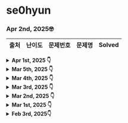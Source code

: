 # se0hyun

### Apr 2nd, 2025🤓
|출처|난이도|문제번호|문제명|Solved|
|:---|:---|:---|:---|:---|

<details>
<summary> <b>Apr 1st, 2025 👇</b></summary>
  
|출처|난이도|문제번호|문제명|Solved|
|:---|:---|:---|:---|:---|
|BOJ|Gold V|7576|[토마토](https://www.acmicpc.net/problem/7576)|✅|  
|BOJ|Gold IV|1647|[도시 분할 계획](https://www.acmicpc.net/problem/1647)|❌|
|BOJ|Gold IV|9019|[DSLR](https://www.acmicpc.net/problem/9019)|❌|
|BOJ|Gold V|15686|[치킨배달](https://www.acmicpc.net/problem/15686)|✅  
|BOJ|Silver IV|2670|[연속부분최대곱](https://www.acmicpc.net/problem/2670)|✅  
|BOJ|Silver V|13699|[점화식](https://www.acmicpc.net/problem/13699)|❌|
|BOJ|Silver V|14606|[피자 (Small)](https://www.acmicpc.net/problem/14606)|❌| 
|BOJ|Silver II|1699|[제곱수의 합](https://www.acmicpc.net/problem/1699)|❌|

</details>


<details>
<summary> <b>Mar 5th, 2025 👇</b></summary>
  
|출처|난이도|문제번호|문제명|Solved| 
|:---|:---|:---|:---|:---|
|BOJ|Gold V|16928|[뱀과 사다리 게임](https://www.acmicpc.net/problem/16928)|❌|
|BOJ|Gold IV|20040|[사이클 게임](https://www.acmicpc.net/problem/20040)|❌|
|Programmers|Lv3|43238|[입국 심사](https://school.programmers.co.kr/learn/courses/30/lessons/43238)|❌|
|Programmers|Lv3|92343|[양과 늑대](https://school.programmers.co.kr/learn/courses/30/lessons/92343)|❌|
|BOJ|Silver V|9655|[돌 게임](https://www.acmicpc.net/problem/9655)|❌|
|BOJ|Silver V|14916|[거스름돈](https://www.acmicpc.net/problem/14926)|❌|
|BOJ|Silver V|19947|[투자의 귀재 배주형](https://www.acmicpc.net/problem/19947)|❌|
|BOJ|Silver III|17626|[Four Squares](https://www.acmicpc.net/problem/17626)|❌|

</details>

<details>
<summary> <b>Mar 4th, 2025 👇</b></summary>
  
|출처|난이도|문제번호|문제명|  
|:---|:---|:---|:---|
|BOJ|Gold V|1074|[Z](https://www.acmicpc.net/problem/1074)|❌|
|BOJ|Gold V|14503|[로봇 청소기](https://www.acmicpc.net/problem/14503)|✅  
|Programmers|Lv. 2 |150368|[이모티콘 할인행사](https://school.programmers.co.kr/learn/courses/30/lessons/150368)✅|  
|BOJ|Gold V|10026|[적록색약](https://www.acmicpc.net/problem/10026)|✅  
|BOJ|Silver IV|2839|[설탕 배달](https://www.acmicpc.net/problem/2839)|✅  
|BOJ|Silver V|9625|[BABBA](https://www.acmicpc.net/problem/9625)|✅  
|BOJ|Silver V|13301|[타일 장식물](https://www.acmicpc.net/problem/13301)|✅  
|BOJ|Silver V|1010|[다리 놓기](https://www.acmicpc.net/problem/1010)|❌|
  
</details>

<details>
<summary> <b>Mar 3rd, 2025  👇</b></summary>
  
|출처|난이도|문제번호|문제명|Solved|
|:---|:---|:---|:---|:---|
|BOJ|Silver I|1149|[RGB거리](https://www.acmicpc.net/problem/1149)|✅  
|BOJ|Gold V|2467|[용액](https://www.acmicpc.net/problem/2467)|✅  
|BOJ|Gold V|5430|[AC](https://www.acmicpc.net/problem/5430)|✅  
|Programmers|Level 2|389479|[서버 증설 횟수](https://school.programmers.co.kr/learn/courses/30/lessons/389479)|✅  

</details>

<details>
<summary> <b>Mar 2nd, 2025 👇</b></summary>
  
|출처|난이도|문제번호|문제명|Solved|
|:---|:---|:---|:---|:---|
|BOJ|Silver I|11403|[경로 찾기](https://www.acmicpc.net/problem/11403)|✅  
|BOJ|Silver I|15903|[카드 합체 놀이](https://www.acmicpc.net/problem/15903)|✅  
|BOJ|Gold V|12865|[평범한 배낭](https://www.acmicpc.net/problem/12865)|✅  
|BOJ|Gold V|1931|[회의실 배정](https://www.acmicpc.net/problem/1931)|✅  

</details>

<details>
<summary> <b>Mar 1st, 2025 👇</b></summary>
  
|출처|난이도|문제번호|문제명|Solved|
|:---|:---|:---|:---|:---|
|BOJ|Silver II|30804|[과일 탕후루](https://www.acmicpc.net/problem/30804)|✅  
|BOJ|Silver I|1309|[동물원](https://www.acmicpc.net/problem/1309)|✅  
|BOJ|Silver I|1325|[효율적인 해킹](https://www.acmicpc.net/problem/1325)|✅  
|BOJ|Gold V|15486|[퇴사 2](https://www.acmicpc.net/problem/15486)|✅  

</details>

<details>
<summary> <b> Feb 3rd, 2025👇</b></summary>
  
|출처|난이도|문제번호|문제명|Solved|
|:---|:---|:---|:---|:---|
|BOJ|Silver II|21736|[헌내기는 친구가 필요해](https://www.acmicpc.net/problem/21736)|✅  
|BOJ|Silver I|14888|[연산자 끼워넣기](https://www.acmicpc.net/problem/14888)|✅  
|BOJ|Silver I|3621|[족보](https://www.acmicpc.net/problem/21736)|✅  
|BOJ|Silver II|1644|[촌수계산](https://www.acmicpc.net/problem/2644)|✅  

</details>
